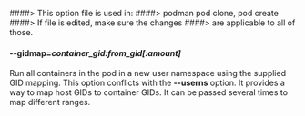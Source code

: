 ####> This option file is used in:
####>   podman pod clone, pod create
####> If file is edited, make sure the changes
####> are applicable to all of those.
#### **--gidmap**=*container_gid:from_gid[:amount]*

Run all containers in the pod in a new user namespace using the supplied GID
mapping. This option conflicts with the **--userns** option. It provides a way
to map host GIDs to container GIDs. It can be passed several times to map
different ranges.
